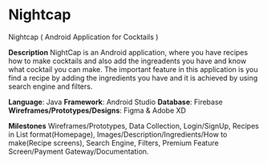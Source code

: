 # Nightcap
Nightcap ( Android Application for Cocktails )

**Description**
NightCap is an Android application, where you have recipes how to make cocktails and also add the ingreadents you have and know what cocktail you can make. 
The important feature in this application is you find a recipe by adding the ingredients you have and it is achieved by using search engine and filters. 

**Language**: Java
**Framework**: Android Studio
**Database**: Firebase
**Wireframes/Prototypes/Designs**: Figma & Adobe XD

**Milestones**
Wireframes/Prototypes,
Data Collection,
Login/SignUp,
Recipes in List format(Homepage),
Images/Description/Ingredients/How to make(Recipe screens),
Search Engine,
Filters,
Premium Feature Screen/Payment Gateway/Documentation.

